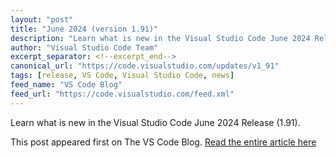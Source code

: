```yaml
---
layout: "post"
title: "June 2024 (version 1.91)"
description: "Learn what is new in the Visual Studio Code June 2024 Release (1.91)."
author: "Visual Studio Code Team"
excerpt_separator: <!--excerpt_end-->
canonical_url: "https://code.visualstudio.com/updates/v1_91"
tags: [release, VS Code, Visual Studio Code, news]
feed_name: "VS Code Blog"
feed_url: "https://code.visualstudio.com/feed.xml"
---
```


Learn what is new in the Visual Studio Code June 2024 Release (1.91).<!--excerpt_end-->

This post appeared first on The VS Code Blog. [Read the entire article here](https://code.visualstudio.com/updates/v1_91)
